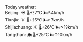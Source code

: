 Today weather:  
Beijing: ☀️   🌡️+27°C 🌬️↖4km/h  
Tianjin: ☀️   🌡️+25°C 🌬️↖7km/h  
Shijiazhuang: ☀️   🌡️+26°C 🌬️↖19km/h  
Tangshan: 🌦   🌡️+25°C 🌬️↑10km/h  
